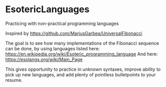 # EsotericLanguages
Practicing with non-practical programming languages

Inspired by https://github.com/MariusGarbea/UniversalFibonacci

The goal is to see how many implementations of the Fibonacci sequence can be done, by using languages listed here: https://en.wikipedia.org/wiki/Esoteric_programming_language
And here: https://esolangs.org/wiki/Main_Page

This gives opportunity to practice in unknown syntaxes, improve ability to pick up new languages, and add plenty of pointless bulletpoints to your resume.
